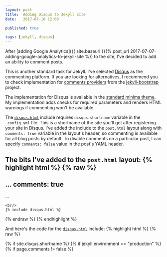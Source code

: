 ```yaml
---
layout: post
title:  Adding Disqus to Jekyll Site
date:   2017-07-10 12:00

published: true

tags: [jekyll, disqus]
---
```


After [adding Google Analytics]({{ site.baseurl }}{% post_url 2017-07-07-adding-google-analytics-to-jekyll-site %}) to the site, I've decided to add an ability to comment posts.

This is another standard task for Jekyll. I've selected [Disqus](https://disqus.com/) as the commenting platform. If you are looking for alternatives, I recommend you to check implementation for [comments providers](https://github.com/plusjade/jekyll-bootstrap/tree/master/_includes/JB/comments-providers) from the [jekyll-bootstrap](https://github.com/plusjade/jekyll-bootstrap) project.

The implementation for Disqus is available in the [standard minima theme](https://github.com/jekyll/minima/blob/master/_includes/disqus_comments.html). My implementation adds checks for required parameters and renders HTML warnings if commenting won't be available.

The [`disqus.html`](https://github.com/dmitryrogozhny/dmitryrogozhny.github.io/blob/master/_includes/disqus.html) include requires `disqus.shortname` variable in the `_config.yml` file. This is a shortname of the site you'll get after registering your site in Disqus. I've added the include to the `post.html` layout along with `comments: true` variable in the layout's header, so commenting is available for all blog posts by default. To disable comments on a particular post, I can specify `comments: false` value in the post's YAML header.

The bits I've added to the `post.html` layout:
{% highlight html %}
{% raw %}
---
...
comments: true
---

<article class="post">
    ...

    <br/>
    {% include disqus.html %}
</article>

{% endraw %}
{% endhighlight %}


And here's the code for the [`disqus.html`](https://github.com/dmitryrogozhny/dmitryrogozhny.github.io/blob/master/_includes/disqus.html) include:
{% highlight html %}
{% raw %}

<!-- Disqus comments -->
{% if site.disqus.shortname %}
    {% if jekyll.environment == "production" %}
        {% if page.comments != false %}
            <div id="disqus_thread"></div>
            <script>
                var disqus_config = function () {
                    this.page.url = "{{ site.url }}{{ page.url }}";
                    this.page.identifier = "{{ site.url }}{{ page.url }}";
                };

                (function() {
                    var d = document, s = d.createElement('script');
                    s.src = 'https://{{ site.disqus.shortname }}.disqus.com/embed.js';
                    s.setAttribute('data-timestamp', +new Date());
                    (d.head || d.body).appendChild(s);
                })();
            </script>
            <noscript>Please enable JavaScript to view the <a href="https://disqus.com/?ref_noscript">comments powered by Disqus.</a></noscript>
        {% else %}
            <!-- Comments are disabled for this post. -->    
        {% endif %}
    {% else %}
        <!-- jekyll.environment variable is "{{ jekyll.environment }}" and not "production", Disqus snippet will be skipped. -->
    {% endif %}

    {% else %}
        <!-- Please specify disqus.shortname variable in the _config.yml to enable Disqus comments -->
{% endif %}
<!-- End Disquss comments -->

{% endraw %}
{% endhighlight %}
